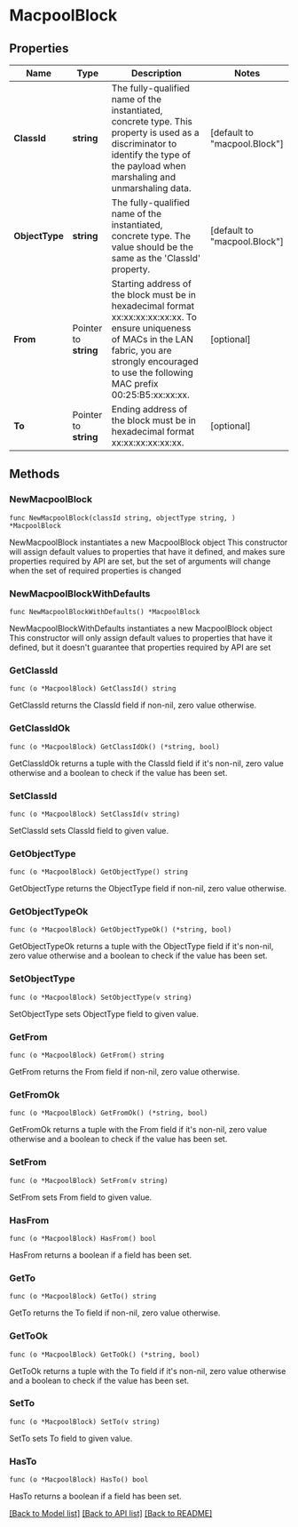 # MacpoolBlock

## Properties

Name | Type | Description | Notes
------------ | ------------- | ------------- | -------------
**ClassId** | **string** | The fully-qualified name of the instantiated, concrete type. This property is used as a discriminator to identify the type of the payload when marshaling and unmarshaling data. | [default to "macpool.Block"]
**ObjectType** | **string** | The fully-qualified name of the instantiated, concrete type. The value should be the same as the &#39;ClassId&#39; property. | [default to "macpool.Block"]
**From** | Pointer to **string** | Starting address of the block must be in hexadecimal format xx:xx:xx:xx:xx:xx. To ensure uniqueness of MACs in the LAN fabric, you are strongly encouraged to use the following MAC prefix 00:25:B5:xx:xx:xx. | [optional] 
**To** | Pointer to **string** | Ending address of the block must be in hexadecimal format xx:xx:xx:xx:xx:xx. | [optional] 

## Methods

### NewMacpoolBlock

`func NewMacpoolBlock(classId string, objectType string, ) *MacpoolBlock`

NewMacpoolBlock instantiates a new MacpoolBlock object
This constructor will assign default values to properties that have it defined,
and makes sure properties required by API are set, but the set of arguments
will change when the set of required properties is changed

### NewMacpoolBlockWithDefaults

`func NewMacpoolBlockWithDefaults() *MacpoolBlock`

NewMacpoolBlockWithDefaults instantiates a new MacpoolBlock object
This constructor will only assign default values to properties that have it defined,
but it doesn't guarantee that properties required by API are set

### GetClassId

`func (o *MacpoolBlock) GetClassId() string`

GetClassId returns the ClassId field if non-nil, zero value otherwise.

### GetClassIdOk

`func (o *MacpoolBlock) GetClassIdOk() (*string, bool)`

GetClassIdOk returns a tuple with the ClassId field if it's non-nil, zero value otherwise
and a boolean to check if the value has been set.

### SetClassId

`func (o *MacpoolBlock) SetClassId(v string)`

SetClassId sets ClassId field to given value.


### GetObjectType

`func (o *MacpoolBlock) GetObjectType() string`

GetObjectType returns the ObjectType field if non-nil, zero value otherwise.

### GetObjectTypeOk

`func (o *MacpoolBlock) GetObjectTypeOk() (*string, bool)`

GetObjectTypeOk returns a tuple with the ObjectType field if it's non-nil, zero value otherwise
and a boolean to check if the value has been set.

### SetObjectType

`func (o *MacpoolBlock) SetObjectType(v string)`

SetObjectType sets ObjectType field to given value.


### GetFrom

`func (o *MacpoolBlock) GetFrom() string`

GetFrom returns the From field if non-nil, zero value otherwise.

### GetFromOk

`func (o *MacpoolBlock) GetFromOk() (*string, bool)`

GetFromOk returns a tuple with the From field if it's non-nil, zero value otherwise
and a boolean to check if the value has been set.

### SetFrom

`func (o *MacpoolBlock) SetFrom(v string)`

SetFrom sets From field to given value.

### HasFrom

`func (o *MacpoolBlock) HasFrom() bool`

HasFrom returns a boolean if a field has been set.

### GetTo

`func (o *MacpoolBlock) GetTo() string`

GetTo returns the To field if non-nil, zero value otherwise.

### GetToOk

`func (o *MacpoolBlock) GetToOk() (*string, bool)`

GetToOk returns a tuple with the To field if it's non-nil, zero value otherwise
and a boolean to check if the value has been set.

### SetTo

`func (o *MacpoolBlock) SetTo(v string)`

SetTo sets To field to given value.

### HasTo

`func (o *MacpoolBlock) HasTo() bool`

HasTo returns a boolean if a field has been set.


[[Back to Model list]](../README.md#documentation-for-models) [[Back to API list]](../README.md#documentation-for-api-endpoints) [[Back to README]](../README.md)


